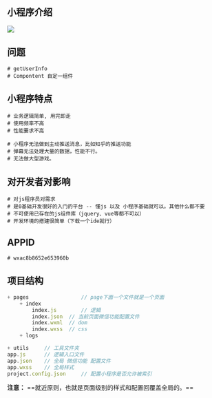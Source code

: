 ## 小程序介绍

![](/Users/mrhuang/Downloads/笔记图片/小程序/小程序介绍.png)

## 问题

```shell
# getUserInfo
# Compontent 自定一组件
```

## 小程序特点

```shell
# 业务逻辑简单, 用完即走
# 使用频率不高
# 性能要求不高
```



```shell
# 小程序无法做到主动推送消息，比如知乎的推送功能
# 弹幕无法处理大量的数据，性能不行。
# 无法做大型游戏。
```



## 对开发者对影响

```shell
# 对js程序员对需求
# 是0基础开发很好的入门的平台 -- 懂js 以及 小程序基础就可以。其他什么都不要
# 不可使用已存在的js组件库（jquery、vue等都不可以）
# 开发环境的搭建很简单（下载一个ide就行）
```



## APPID

```shell
# wxac8b8652e653960b
```



## 项目结构

```js
+ pages					// page下面一个文件就是一个页面
	+ index				
		index.js		// 逻辑
		index.json	// 当前页面微信功能配置文件
		index.wxml	// dom
		index.wxss	// css
	+ logs

+ utils		// 工具文件夹
app.js		// 逻辑入口文件
app.json	// 全局 微信功能 配置文件
app.wxss	// 全局样式
project.config.json		// 配置小程序是否允许被索引
```

**注意：** ==就近原则，也就是页面级别的样式和配置回覆盖全局的。==


